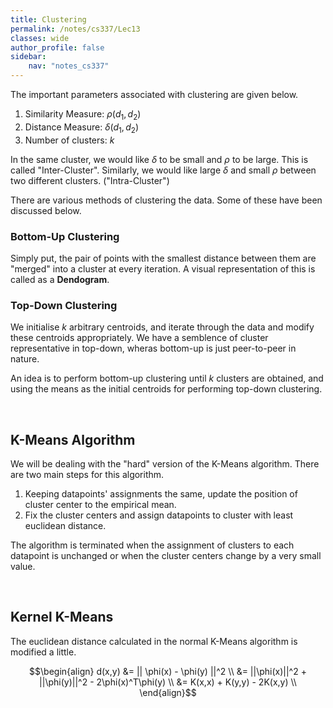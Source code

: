 ```yaml
---
title: Clustering
permalink: /notes/cs337/Lec13
classes: wide
author_profile: false
sidebar:
    nav: "notes_cs337"
---
```

<script type="text/javascript" src="https://code.jquery.com/jquery-1.7.1.min.js"></script>

<script type="text/x-mathjax-config">
  MathJax.Hub.Config({
    tex2jax: {
      inlineMath: [ ['$','$'], ["\\(","\\)"] ],
      processEscapes: true
    }
  });
</script>
<script type="text/javascript" async src="https://cdnjs.cloudflare.com/ajax/libs/mathjax/2.7.5/latest.js?config=TeX-MML-AM_CHTML" async></script>

<!-- Notes begin from here -->

The  important parameters associated with clustering are given below.

1. Similarity Measure: $\rho(d_1, d_2)$
2. Distance Measure: $\delta(d_1, d_2)$
3. Number of clusters: $k$

In the same cluster, we would like $\delta$ to be small and $\rho$ to be large. This is called "Inter-Cluster". Similarly, we would like large $\delta$ and small $\rho$ between two different clusters. ("Intra-Cluster")

There are various methods of clustering the data. Some of these have been discussed below.

### Bottom-Up Clustering

Simply put, the pair of points with the smallest distance between them are "merged" into a cluster at every iteration. A visual representation of this is called as a **Dendogram**.

### Top-Down Clustering

We initialise $k$ arbitrary centroids, and iterate through the data and modify these centroids appropriately. We have a semblence of cluster representative in top-down, wheras bottom-up is just peer-to-peer in nature.

An idea is to perform bottom-up clustering until $k$ clusters are obtained, and using the means as the initial centroids for performing top-down clustering.

&nbsp;

## K-Means Algorithm

We will be dealing with the "hard" version of the K-Means algorithm. There are two main steps for this algorithm.

1. Keeping datapoints' assignments the same, update the position of cluster center to the empirical mean.
2. Fix the cluster centers and assign datapoints to cluster with least euclidean distance.

The algorithm is terminated when the assignment of clusters to each datapoint is unchanged or when the cluster centers change by a very small value.

&nbsp;

## Kernel K-Means

The euclidean distance calculated in the normal K-Means algorithm is modified a little.

$$\begin{align}
  d(x,y) &= || \phi(x) - \phi(y) ||^2 \\
  &= ||\phi(x)||^2 + ||\phi(y)||^2 - 2\phi(x)^T\phi(y) \\
  &= K(x,x) + K(y,y) - 2K(x,y) \\
\end{align}$$

